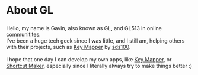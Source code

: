 # About GL

###

Hello, my name is Gavin, also known as GL, and GL513 in online communitites.<br>
I've been a huge tech geek since I was little, and I still am, helping others with their projects, such as [Key Mapper](https://play.google.com/store/apps/details?id=io.github.sds100.keymapper&hl=en_US&gl=US) by [sds100](https://github.com/sds100/).<br><br>
I hope that one day I can develop my own apps, like [Key Mapper](https://github.com/keymapperorg/keymapper/), or [Shortcut Maker](https://play.google.com/store/apps/details?id=rk.android.app.shortcutmaker&hl=en_US&gl=US), especially since I literally always try to make things better :)<br><br>

